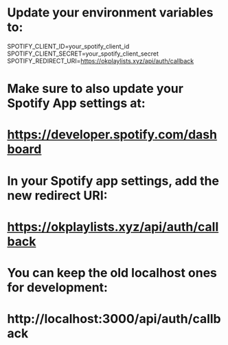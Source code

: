 # Update your environment variables to:

SPOTIFY_CLIENT_ID=your_spotify_client_id
SPOTIFY_CLIENT_SECRET=your_spotify_client_secret
SPOTIFY_REDIRECT_URI=https://okplaylists.xyz/api/auth/callback

# Make sure to also update your Spotify App settings at:
# https://developer.spotify.com/dashboard
# 
# In your Spotify app settings, add the new redirect URI:
# https://okplaylists.xyz/api/auth/callback
#
# You can keep the old localhost ones for development:
# http://localhost:3000/api/auth/callback
